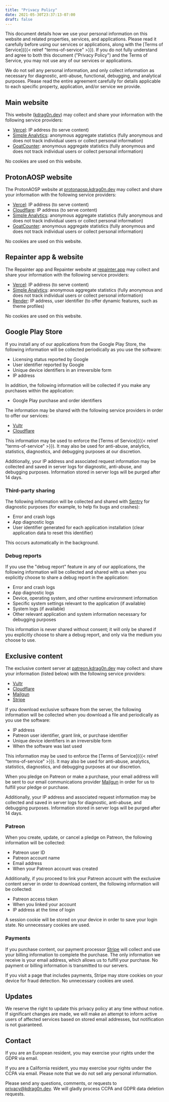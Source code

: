```yaml
---
title: "Privacy Policy"
date: 2021-05-30T23:37:13-07:00
draft: false
---
```


This document details how we use your personal information on this website and related properties, services, and applications. Please read it carefully before using our services or applications, along with the [Terms of Service]({{< relref "terms-of-service" >}}). If you do not fully understand and agree to both this document ("Privacy Policy") and the Terms of Service, you may not use any of our services or applications.

We do not sell any personal information, and only collect information as necessary for diagnostic, anti-abuse, functional, debugging, and analytical purposes. Please read the entire agreement carefully for details applicable to each specific property, application, and/or service we provide.

## Main website

This website ([kdrag0n.dev](https://kdrag0n.dev/)) may collect and share your information with the following service providers:

- [Vercel](https://vercel.com/legal/privacy-policy): IP address (to serve content)
- [Simple Analytics](https://simpleanalytics.com/privacy-policy): anonymous aggregate statistics (fully anonymous and does not track individual users or collect personal information)
- [GoatCounter](https://www.goatcounter.com/privacy): anonymous aggregate statistics (fully anonymous and does not track individual users or collect personal information)

No cookies are used on this website.

## ProtonAOSP website

The ProtonAOSP website at [protonaosp.kdrag0n.dev](https://protonaosp.kdrag0n.dev) may collect and share your information with the following service providers:

- [Vercel](https://vercel.com/legal/privacy-policy): IP address (to serve content)
- [Cloudflare](https://www.cloudflare.com/privacypolicy/): IP address (to serve content)
- [Simple Analytics](https://simpleanalytics.com/privacy-policy): anonymous aggregate statistics (fully anonymous and does not track individual users or collect personal information)
- [GoatCounter](https://www.goatcounter.com/privacy): anonymous aggregate statistics (fully anonymous and does not track individual users or collect personal information)

No cookies are used on this website.

## Repainter app & website

The Repainter app and Repainter website at [repainter.app](https://repainter.app) may collect and share your information with the following service providers:

- [Vercel](https://vercel.com/legal/privacy-policy): IP address (to serve content)
- [Simple Analytics](https://simpleanalytics.com/privacy-policy): anonymous aggregate statistics (fully anonymous and does not track individual users or collect personal information)
- [Render](https://render.com/privacy): IP address, user identifier (to offer dynamic features, such as theme profiles)

No cookies are used on this website.

## Google Play Store

If you install any of our applications from the Google Play Store, the following information will be collected periodically as you use the software:

- Licensing status reported by Google
- User identifier reported by Google
- Unique device identifiers in an irreversible form
- IP address

In addition, the following information will be collected if you make any purchases within the application:

- Google Play purchase and order identifiers

The information may be shared with the following service providers in order to offer our services:

- [Vultr](https://vercel.com/legal/privacy-policy)
- [Cloudflare](https://www.cloudflare.com/privacypolicy/)

This information may be used to enforce the [Terms of Service]({{< relref "terms-of-service" >}}). It may also be used for anti-abuse, analytics, statistics, diagnostics, and debugging purposes at our discretion.

Additionally, your IP address and associated request information may be collected and saved in server logs for diagnostic, anti-abuse, and debugging purposes. Information stored in server logs will be purged after 14 days.

### Third-party sharing

The following information will be collected and shared with [Sentry](https://sentry.io/privacy/) for diagnostic purposes (for example, to help fix bugs and crashes):

- Error and crash logs
- App diagnostic logs
- User identifier generated for each application installation (clear application data to reset this identifier)

This occurs automatically in the background.

### Debug reports

If you use the "debug report" feature in any of our applications, the following information will be collected and shared with us when you explicitly choose to share a debug report in the application:

- Error and crash logs
- App diagnostic logs
- Device, operating system, and other runtime environment information
- Specific system settings relevant to the application (if available)
- System logs (if available)
- Other relevant application and system information necessary for debugging purposes

This information is never shared without consent; it will only be shared if you explicitly choose to share a debug report, and only via the medium you choose to use.

## Exclusive content

The exclusive content server at [patreon.kdrag0n.dev](https://patreon.kdrag0n.dev/) may collect and share your information (listed below) with the following service providers:

- [Vultr](https://www.vultr.com/legal/privacy/)
- [Cloudflare](https://www.cloudflare.com/privacypolicy/)
- [Mailgun](https://www.mailgun.com/privacy-policy/)
- [Stripe](https://stripe.com/privacy)

If you download exclusive software from the server, the following information will be collected when you download a file and periodically as you use the software:

- IP address
- Patreon user identifier, grant link, or purchase identifier
- Unique device identifiers in an irreversible form
- When the software was last used

This information may be used to enforce the [Terms of Service]({{< relref "terms-of-service" >}}). It may also be used for anti-abuse, analytics, statistics, diagnostics, and debugging purposes at our discretion.

When you pledge on Patreon or make a purchase, your email address will be sent to our email communications provider [Mailgun](https://www.mailgun.com/privacy-policy/) in order for us to fulfill your pledge or purchase.

Additionally, your IP address and associated request information may be collected and saved in server logs for diagnostic, anti-abuse, and debugging purposes. Information stored in server logs will be purged after 14 days.

### Patreon

When you create, update, or cancel a pledge on Patreon, the following information will be collected:

- Patreon user ID
- Patreon account name
- Email address
- When your Patreon account was created

Additionally, if you proceed to link your Patreon account with the exclusive content server in order to download content, the following information will be collected:

- Patreon access token
- When you linked your account
- IP address at the time of login

A session cookie will be stored on your device in order to save your login state. No unnecessary cookies are used.

### Payments

If you purchase content, our payment processor [Stripe](https://stripe.com/privacy) will collect and use your billing information to complete the purchase. The only information we receive is your email address, which allows us to fulfill your purchase. No payment or billing information is transmitted to our servers.

If you visit a page that includes payments, Stripe may store cookies on your device for fraud detection. No unnecessary cookies are used.

## Updates

We reserve the right to update this privacy policy at any time without notice. If significant changes are made, we will make an attempt to inform active users of affected services based on stored email addresses, but notification is not guaranteed.

## Contact

If you are an European resident, you may exercise your rights under the GDPR via email.

If you are a California resident, you may exercise your rights under the CCPA via email. Please note that we do not sell any personal information.

Please send any questions, comments, or requests to privacy@kdrag0n.dev. We will gladly process CCPA and GDPR data deletion requests.
